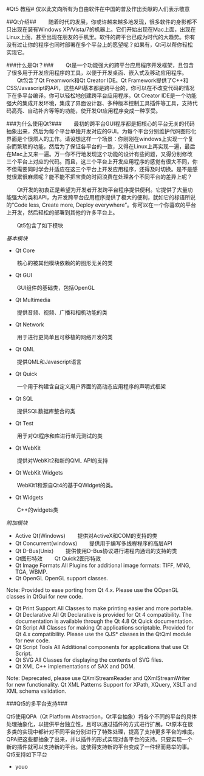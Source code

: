 #Qt5 教程#
仅以此文向所有为自由软件在中国的普及作出贡献的人们表示敬意

##Qt介绍##
　　随着时代的发展，你或许越来越多地发现，很多软件的身影都不只出现在装有Windows XP/Vista/7的机器上。它们开始出现在Mac上面，出现在Linux上面，甚至出现在朋友的手机里。软件的跨平台已成为时代的大趋势。你有没有过让你的程序也同时部署在多个平台上的愿望呢？如果有，Qt可以帮你轻松实现它。

###什么是Qt？###
　　Qt是一个功能强大的跨平台应用程序开发框架，且包含了很多用于开发应用程序的工具，以便于开发桌面、嵌入式及移动应用程序。
　　Qt包含了Qt Freamwork和Qt Creator IDE。Qt Framework提供了C++和CSS/Javascript的API，这些API基本都是跨平台的，你可以在不改变代码的情况下在多平台编译。你可以轻松地创建跨平台应用程序。Qt Creator IDE是一个功能强大的集成开发环境，集成了界面设计器、多种版本控制工具插件等工具，支持代码高亮、自动补齐等等的功能，使开发Qt应用程序变成一种享受。

###为什么使用Qt?###
　　最初的跨平台GUI程序都是把核心的平台无关的代码抽象出来，然后为每个平台单独开发对应的GUI。为每个平台分别维护代码图形化界面是个很烦人的工作。请设想这样一个场景：你刚刚在windows上实现一个复杂而繁琐的功能，然后为了保证各平台的一致，又得在Linux上再实现一遍，最后在Mac上又来一遍。万一你不行地发现这个功能的设计有些问题，又得分别修改三个平台上对应的代码。而且，这三个平台上开发应用程序的感觉有很大不同，你不但需要同时学会并适应在这三个平台上开发应用程序，还得及时切换。是不是感觉很累很麻烦呢？能不能不把宝贵的时间浪费在处理各个不同平台的差异上呢？

　　Qt开发的初衷正是希望为开发者开发跨平台程序提供便利。它提供了大量功能强大的类和API，为开发跨平台应用程序提供了极大的便利，就如它的标语所说的“Code less, Create more, Deploy everywhere”。你可以在一个你喜欢的平台上开发，然后轻松的部署到其他的许多平台上。

　　Qt5包含了如下模块

*基本模块*

+   Qt Core

　　核心的被其他模块依赖的的图形无关的类
+   Qt GUI

　　GUI组件的基础类，包括OpenGL
+   Qt Multimedia

　　提供音频、视频、广播和相机功能的类
+   Qt Network

　　用于进行更简单且可移植的网络开发的类
+   Qt QML

　　提供QML和Javascript语言
+   Qt Quick

　　一个用于构建含自定义用户界面的高动态应用程序的声明式框架
+   Qt SQL

　　提供SQL数据库整合的类
+   Qt Test	

　　用于对Qt程序和库进行单元测试的类
+   Qt WebKit

　　提供对WebKit2和新的QML API的支持
+   Qt WebKit Widgets

　　WebKit1和源自Qt4的基于QWidget的类。
+   Qt Widgets

　　C++的widgets类

*附加模块*

+   Active Qt(Windows)
　　提供对ActiveX和COM的支持的类
+   Qt Concurrent(windows)
　　提供用于编写多线程程序的高层API
+   Qt D-Bus(Unix)
　　提供使用D-Bus协议进行进程内通讯的支持的类
+   Qt图形特效
　　Qt Quick2图形特效
+   Qt Image Formats	All		Plugins for additional image formats: TIFF, MNG, TGA, WBMP.
+   Qt OpenGL			OpenGL support classes.

Note: Provided to ease porting from Qt 4.x. Please use the QOpenGL classes in QtGui for new code.
+   Qt Print Support	All		Classes to make printing easier and more portable.
+   Qt Declarative	All		Qt Declarative is provided for Qt 4 compatibility. The documentation is available through the Qt 4.8 Qt Quick documentation.
+   Qt Script	All		Classes for making Qt applications scriptable. Provided for Qt 4.x compatibility. Please use the QJS* classes in the QtQml module for new code.
+   Qt Script Tools	All		Additional components for applications that use Qt Script.
+   Qt SVG	All		Classes for displaying the contents of SVG files.
+   Qt XML			C++ implementations of SAX and DOM.

Note: Deprecated, please use QXmlStreamReader and QXmlStreamWriter for new functionality.
Qt XML Patterns			Support for XPath, XQuery, XSLT and XML schema validation.

###Qt5的多平台支持###

Qt5使用QPA（Qt Platform Abstraction，Qt平台抽象）将各个不同的平台的具体处理抽象化，以提供平台独立性，且可以通过插件的方式进行扩展。Qt原本在很多类的实现中都针对不同平台分别进行了特殊处理，提高了支持更多平台的难度。QPA把这些都抽象了出来，并以插件的形式实现对各平台的支持。只要实现一个新的插件就可以支持新的平台。这使得支持新的平台变成了一件轻而易举的事。Qt5支持如下平台


+   youo
